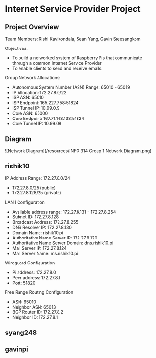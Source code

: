 # Internet Service Provider Project

## Project Overview
Team Members: Rishi Kavikondala, Sean Yang, Gavin Sreesangkom

Objectives:
- To build a networked system of Raspberry Pis that communicate through a common Internet Service Provider 
- To enable clients to send and receive emails.

Group Network Allocations:
- Autonomous System Number (ASN) Range: 65010 - 65019
- IP Allocation: 172.27.8.0/22
- ISP ASN: 65010
- ISP Endpoint: 165.227.7.58:51824
- ISP Tunnel IP: 10.99.0.9
- Core ASN: 65000
- Core Endpoint: 167.71.148.138:51824
- Core Tunnel IP: 10.99.08

## Diagram
![Network Diagram](/resources/INFO 314 Group 1 Network Diagram.png)

## rishik10

IP Address Range: 172.27.8.0/24
- 172.27.8.0/25 (public)
- 172.27.8.128/25 (private)

LAN I Configuration
- Available address range: 172.27.8.131 - 172.27.8.254
- Subnet ID: 172.27.8.128
- Broadcast Address: 172.27.8.255
- DNS Resolver IP: 172.27.8.130
- Domain Name: rishik10.pi
- Authoritative Name Server IP: 172.27.8.120
- Authoritative Name Server Domain: dns.rishik10.pi
- Mail Server IP: 172.27.8.124
- Mail Server Name: ms.rishik10.pi

Wireguard Configuration
- Pi address: 172.27.8.0
- Peer address: 172.27.8.1
- Port: 51820

Free Range Routing Configuration
- ASN: 65010
- Neighbor ASN: 65013
- BGP Router ID: 172.27.8.2
- Neighbor ID: 172.27.8.1

## syang248


## gavinpi
